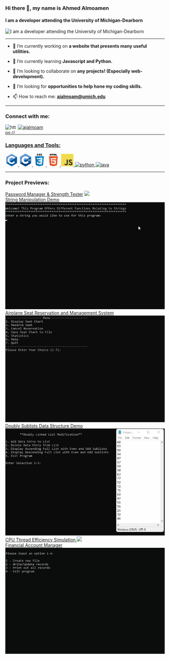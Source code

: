 ### Hi there 👋, my name is Ahmed Almoamen
#### I am a developer attending the University of Michigan-Dearborn
![I am a developer attending the University of Michigan-Dearborn](https://i.pinimg.com/originals/57/b5/2a/57b52ac6b0f05d9bc0cb9078a0ad50ac.gif)
<hr>

- 🔭 I’m currently working on **a website that presents many useful utilities.**

- 🌱 I’m currently learning **Javascript and Python.**

- 👯 I’m looking to collaborate on **any projects! (Especially web-development).**

- 🤝 I’m looking for **opportunities to help hone my coding skills.**

- 📫 How to reach me: **ajalmoam@umich.edu**
<hr>

<h3 align="left">Connect with me:</h3>
<a href="https://www.linkedin.com/in/almoamenahmed" target="blank"><img align="left" src="https://raw.githubusercontent.com/rahuldkjain/github-profile-readme-generator/master/src/images/icons/Social/linked-in-alt.svg" alt="https://www.linkedin.com/in/almoamenahmed" height="30" width="40" /> </a>
<p align="left"> <a href="https://twitter.com/ajalmoam" target="blank"><img src="https://img.shields.io/twitter/follow/ajalmoam?logo=twitter&style=for-the-badge" alt="ajalmoam" /> </p>
<hr>

<h3 align="left">Languages and Tools:</h3>
<p align="left"> <a href="https://www.cprogramming.com/" target="_blank" rel="noreferrer"> <img src="https://raw.githubusercontent.com/devicons/devicon/master/icons/c/c-original.svg" alt="c" width="40" height="40"/> </a> <a href="https://www.w3schools.com/cpp/" target="_blank" rel="noreferrer"> <img src="https://raw.githubusercontent.com/devicons/devicon/master/icons/cplusplus/cplusplus-original.svg" alt="cplusplus" width="40" height="40"/> </a> <a href="https://www.w3schools.com/css/" target="_blank" rel="noreferrer"> <img src="https://raw.githubusercontent.com/devicons/devicon/master/icons/css3/css3-original-wordmark.svg" alt="css3" width="40" height="40"/> </a> <a href="https://www.w3.org/html/" target="_blank" rel="noreferrer"> <img src="https://raw.githubusercontent.com/devicons/devicon/master/icons/html5/html5-original-wordmark.svg" alt="html5" width="40" height="40"/> </a> <a href="https://developer.mozilla.org/en-US/docs/Web/JavaScript" target="_blank" rel="noreferrer"> <img src="https://raw.githubusercontent.com/devicons/devicon/master/icons/javascript/javascript-original.svg" alt="javascript" width="40" height="40"/> </a>
<a href="https://www.python.org" target="_blank" rel="noreferrer"> <img src="https://upload.wikimedia.org/wikipedia/commons/thumb/0/0a/Python.svg/1200px-Python.svg.png" alt="python" width="40" height="40"/> </a>
<a href="https://www.w3schools.com/java/java_intro.asp" target="_blank" rel="noreferrer"> <img src="https://e7.pngegg.com/pngimages/510/15/png-clipart-java-programming-computer-programming-programming-language-android-coffee-jar-text-logo.png" alt="java" width="40" height="40"/> </a></p>
<hr>

<h3 align="left"> Project Previews:</h3>
 <a href="https://mozyn.github.io/B-SAFE-Password-Manager/">Password Manager & Strength Tester</a> <img src= "https://github.com/almoamenahmed/almoamenahmed/blob/main/bsafe.gif"/>
 <br>
 <a href="https://github.com/almoamenahmed/String-Mods/">String Manipulation Demo</a> <img src= "https://github.com/almoamenahmed/almoamenahmed/blob/main/StringMods.gif"/>
<br>
 <a href="https://github.com/almoamenahmed/Reservation-System/">Airplane Seat Reservation and Management System</a> <img src= "https://github.com/almoamenahmed/almoamenahmed/blob/main/SeatReservations.gif"/>
<br>
 <a href="https://github.com/almoamenahmed/Doubly-Sublists/">Doubly Sublists Data Structure Demo</a> <img src= "https://github.com/almoamenahmed/almoamenahmed/blob/main/DoublySublists.gif"/>
<br>
 <a href="https://github.com/almoamenahmed/Processor-Efficiency/">CPU Thread Efficiency Simulation </a> <img src= "https://github.com/almoamenahmed/almoamenahmed/blob/main/ProcessorEfficiency.gif"/>
<br>
 <a href="https://github.com/almoamenahmed/Balance-Manager/">Financial Account Manager</a> <img src= "https://github.com/almoamenahmed/almoamenahmed/blob/main/BalanceManager.gif"/>
<br>
